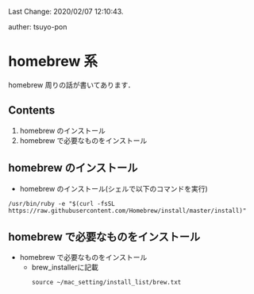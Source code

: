 Last Change: 2020/02/07 12:10:43.

auther: tsuyo-pon

# homebrew 系
homebrew 周りの話が書いてあります．

## Contents
1. homebrew のインストール
1. homebrew で必要なものをインストール

## homebrew のインストール
[]({{{)
- homebrew のインストール(シェルで以下のコマンドを実行)
```
/usr/bin/ruby -e "$(curl -fsSL https://raw.githubusercontent.com/Homebrew/install/master/install)"
```
[](}}})

## homebrew で必要なものをインストール
[]({{{)
- homebrew で必要なものをインストール
    - brew_installerに記載
        ```
        source ~/mac_setting/install_list/brew.txt
        ```
[](}}})
